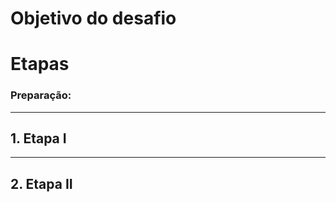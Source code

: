 # Objetivo do desafio




# Etapas

[]()
[]()

### **Preparação**:



___

## 1.  Etapa I




___

## 2. Etapa II






    




